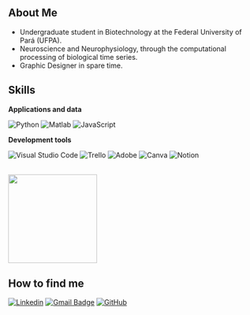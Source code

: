 ## About Me

- Undergraduate student in Biotechnology at the Federal University of Pará (UFPA).
- Neuroscience and Neurophysiology, through the computational processing of biological time series.
- Graphic Designer in spare time.

## Skills

**Applications and data**

![Python](https://img.shields.io/badge/Python-black?style=flat-square&logo=python)
![Matlab](https://img.shields.io/badge/Matlab-black?style=flat-square&logo=matlab)
![JavaScript](https://img.shields.io/badge/JavaScript-black?style=flat-square&logo=javascript)


**Development tools**

![Visual Studio Code](https://img.shields.io/badge/-Visual%20Studio%20Code-333333?style=flat&logo=visual-studio-code&logoColor=007ACC)
![Trello](https://img.shields.io/badge/-Trello-333333?style=flat&logo=trello&logoColor=007ACC)
![Adobe](https://img.shields.io/badge/Adobe-black?style=flat-square&logo=adobe)
![Canva](https://img.shields.io/badge/Canva-black?style=flat-square&logo=canva)
![Notion](https://img.shields.io/badge/Notion-black?style=flat-square&logo=notion)


<br/>

<a href="https://github.com/hwurricane" title="Profile">
  <img height="180em" src="https://github-readme-stats.vercel.app/api?username=iuricode&theme=dracula&show_icons=true" />
</a>

## How to find me

[![Linkedin](https://img.shields.io/badge/-username-blue?style=flat-square&logo=Linkedin&logoColor=white&link=LINK-DO-SEU-LINKEDIN)](www.linkedin.com/in/analutavares)
[![Gmail Badge](https://img.shields.io/badge/-seuemail@email.com-006bed?style=flat-square&logo=Gmail&logoColor=white&link=mailto:ana.luiza.souza.tavares@icb.ufpa.br)](mailto:ana.souza.tavares@icb.ufpa.br)
[![GitHub](https://img.shields.io/github/followers/iuricode?label=follow&style=social)]((https://github.com/hwurricane))

